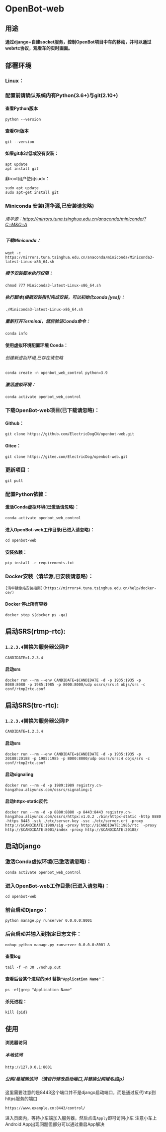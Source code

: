 # OpenBot-web

用途
--------------------

#### 通过django+自建socket服务，控制OpenBot项目中车的移动，并可以通过webrtc协议，观看车的实时画面。

部署环境
--------------------

### **Linux**：

### 配置前请确认系统内有Python(3.6+)与git(2.10+)

#### 查看Python版本

````
python --version
````

#### 查看Git版本

````
git --version
````

#### 如果git本过低或没有安装：

````
apt update
apt install git
````

非root用户使用sudo：

````
sudo apt update
sudo apt-get install git
````

### Miniconda 安装(清华源,已安装请忽略)

###### 清华源：https://mirrors.tuna.tsinghua.edu.cn/anaconda/miniconda/?C=M&O=A

##### 下载Miniconda：

````
wget -c https://mirrors.tuna.tsinghua.edu.cn/anaconda/miniconda/Miniconda3-latest-Linux-x86_64.sh
````

##### 授予安装脚本执行权限：

````
chmod 777 Miniconda3-latest-Linux-x86_64.sh
````

##### 执行脚本(根据安装指引完成安装，可以初始化conda [yes])：

````
./Miniconda3-latest-Linux-x86_64.sh
````

##### 重新打开Terminal，然后验证Conda命令：

````
conda info
````

#### 使用虚拟环境配置环境 Conda：

###### 创建新虚拟环境,已存在请忽略

````
conda create -n openbot_web_control python=3.9
````

##### 激活虚拟环境：

````
conda activate openbot_web_control
````

### 下载OpenBot-web项目(已下载请忽略)：

#### Github：

````
git clone https://github.com/ElectricDogCN/openbot-web.git
````

#### Gitee：

````
git clone https://gitee.com/ElectricDog/openbot-web.git
````

### 更新项目：

````
git pull
````

### 配置Python依赖：

#### 激活Conda虚拟环境(已激活请忽略)：

````
conda activate openbot_web_control
````

#### 进入OpenBot-web工作目录(已进入请忽略)：

````
cd openbot-web
````

#### 安装依赖：

````
pip install -r requirements.txt
````

### Docker安装（清华源,已安装请忽略）：

````
[清华镜像站安装指南](https://mirrors4.tuna.tsinghua.edu.cn/help/docker-ce/)
````

#### Docker 停止所有容器
````
docker stop $(docker ps -qa)
````

启动SRS(rtmp-rtc):
------------------

### `1.2.3.4`**替换为服务器公网IP**

````
CANDIDATE=1.2.3.4
````

#### 启动srs

````
docker run --rm --env CANDIDATE=$CANDIDATE -d -p 1935:1935 -p 8080:8080 -p 1985:1985 -p 8000:8000/udp ossrs/srs:4 objs/srs -c conf/rtmp2rtc.conf
````

启动SRS(trc-rtc):
------------------

### `1.2.3.4`**替换为服务器公网IP**

````
CANDIDATE=1.2.3.4
````

#### 启动srs

````
docker run --rm --env CANDIDATE=$CANDIDATE -d -p 1935:1935 -p 20188:20188 -p 1985:1985 -p 8000:8000/udp ossrs/srs:4 objs/srs -c conf/rtmp2rtc.conf
````

#### 启动signaling

````
docker run --rm -d -p 1989:1989 registry.cn-hangzhou.aliyuncs.com/ossrs/signaling:1
````

#### 启动httpx-static反代

````
docker run --rm -d -p 8880:8880 -p 8443:8443 registry.cn-hangzhou.aliyuncs.com/ossrs/httpx:v1.0.2 ./bin/httpx-static -http 8880 -https 8443 -ssk ./etc/server.key -ssc ./etc/server.crt -proxy http://$CANDIDATE:1989/sig -proxy http://$CANDIDATE:1985/rtc  -proxy http://$CANDIDATE:8001/index -proxy http://$CANDIDATE:20188/
````


启动Django
------------------

### 激活Conda虚拟环境(已激活请忽略)：

````
conda activate openbot_web_control
````

### 进入OpenBot-web工作目录(已进入请忽略)：

````
cd openbot-web
````

### 前台启动Django：

````
python manage.py runserver 0.0.0.0:8001
````

### 后台启动并输入到指定日志文件：

````
nohup python manage.py runserver 0.0.0.0:8001 &
````

#### 查看log

````
tail -f -n 30 ./nohup.out
````

#### 查看后台某个进程的pid 替换`"Application Name"`：

````
ps -ef|grep "Application Name"
````

#### 杀死进程：

````
kill {pid}
````

使用
-----------------

#### 浏览器访问

##### 本地访问

````
http://127.0.0.1:8001
````

##### 公网/局域网访问 （请自行修改启动端口,并替换公网域名或Ip）

这里需要注意的是8443这个端口并不是django启动端口，而是通过反代http到https服务的端口
````
https://www.example.cn:8443/control/
````
 进入页面内，等待小车端加入服务器，然后点击```Apply```即可访问小车
 注意小车上Android App出现问题但部分可以通过重启App解决